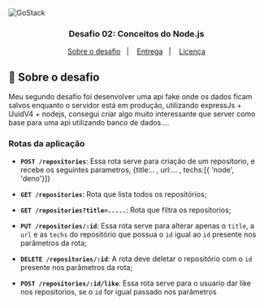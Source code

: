 <img alt="GoStack" src="https://storage.googleapis.com/golden-wind/bootcamp-gostack/header-desafios.png" />

<h3 align="center">
  Desafio 02: Conceitos do Node.js
</h3>

<p align="center">
  <a href="#rocket-sobre-o-desafio">Sobre o desafio</a>&nbsp;&nbsp;&nbsp;|&nbsp;&nbsp;&nbsp;
  <a href="#calendar-entrega">Entrega</a>&nbsp;&nbsp;&nbsp;|&nbsp;&nbsp;&nbsp;
  <a href="#memo-licença">Licença</a>
</p>

## :rocket: Sobre o desafio

Meu segundo desafio foi desenvolver uma api fake onde os dados ficam salvos enquanto o servidor está em produção, utilizando expressJs + UuidV4 + nodejs, consegui criar algo muito interessante que server como base para uma api utilizando banco de dados.... 

### Rotas da aplicação

- **`POST /repositories`**: Essa rota serve para criação de um repositorio, e recebe os seguintes parametros, {title:.. , url:... , techs:[{ 'node', 'deno'}]}

- **`GET /repositories`**: Rota que lista todos os repositórios;

- **`GET /repositories?title=.....`**: Rota que filtra os repositorios;

- **`PUT /repositories/:id`**: Essa rota serve para alterar apenas o `title`, a `url` e as `techs` do repositório que possua o `id` igual ao `id` presente nos parâmetros da rota;

- **`DELETE /repositories/:id`**: A rota deve deletar o repositório com o `id` presente nos parâmetros da rota;

- **`POST /repositories/:id/like`**: Essa rota serve para o usuario dar like nos repositorios, se o `id` for igual passado nos parâmetros